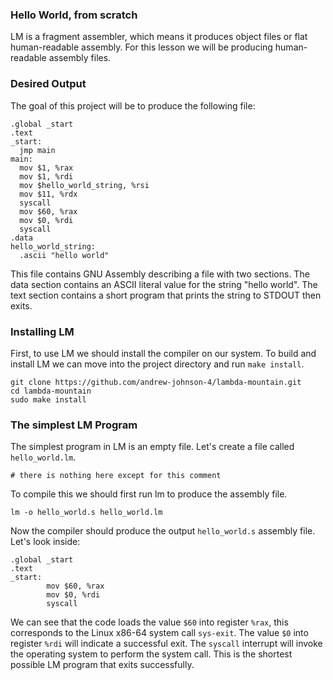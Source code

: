 
### Hello World, from scratch

LM is a fragment assembler, which means it produces object files or flat human-readable assembly.
For this lesson we will be producing human-readable assembly files.

### Desired Output

The goal of this project will be to produce the following file:

```
.global _start
.text
_start:
  jmp main
main:
  mov $1, %rax
  mov $1, %rdi
  mov $hello_world_string, %rsi
  mov $11, %rdx
  syscall
  mov $60, %rax
  mov $0, %rdi
  syscall
.data
hello_world_string:
  .ascii "hello world"
```

This file contains GNU Assembly describing a file with two sections.
The data section contains an ASCII literal value for the string "hello world".
The text section contains a short program that prints the string to STDOUT then exits.

### Installing LM

First, to use LM we should install the compiler on our system.
To build and install LM we can move into the project directory and run `make install`.

```
git clone https://github.com/andrew-johnson-4/lambda-mountain.git
cd lambda-mountain
sudo make install
```

### The simplest LM Program

The simplest program in LM is an empty file.
Let's create a file called `hello_world.lm`.

```
# there is nothing here except for this comment
```

To compile this we should first run lm to produce the assembly file.

```
lm -o hello_world.s hello_world.lm
```

Now the compiler should produce the output `hello_world.s` assembly file.
Let's look inside:


```
.global _start
.text
_start:
        mov $60, %rax
        mov $0, %rdi
        syscall
```

We can see that the code loads the value `$60` into register `%rax`, this corresponds to the Linux x86-64 system call `sys-exit`.
The value `$0` into register `%rdi` will indicate a successful exit.
The `syscall` interrupt will invoke the operating system to perform the system call.
This is the shortest possible LM program that exits successfully.

